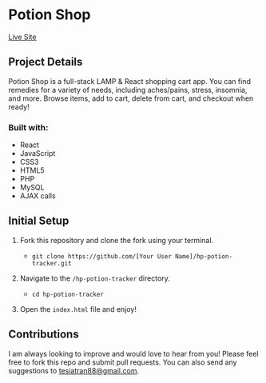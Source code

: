 # Potion Shop

[Live Site](http://potions.tesiatran.com/)

## Project Details

Potion Shop is a full-stack LAMP & React shopping cart app. You can find remedies for a variety of needs, including aches/pains, stress, insomnia, and more. Browse items, add to cart, delete from cart, and checkout when ready!

### Built with:

- React
- JavaScript
- CSS3
- HTML5
- PHP
- MySQL
- AJAX calls

## Initial Setup

1. Fork this repository and clone the fork using your terminal.
    - `git clone https://github.com/[Your User Name]/hp-potion-tracker.git`

2. Navigate to the `/hp-potion-tracker` directory.
    - `cd hp-potion-tracker`

3. Open the `index.html` file and enjoy!

## Contributions

I am always looking to improve and would love to hear from you! Please feel free to fork this repo and submit pull requests. You can also send any suggestions to [tesiatran88@gmail.com](mailto:tesiatran88@gmail.com).
